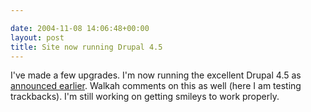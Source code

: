 ```yaml
---

date: 2004-11-08 14:06:48+00:00
layout: post
title: Site now running Drupal 4.5
---
```


I've made a few upgrades.  I'm now running the excellent Drupal 4.5 as [announced earlier](http://drupal.org).  Walkah comments on this as well (here I am testing trackbacks).  I'm still working on getting smileys to work properly.

